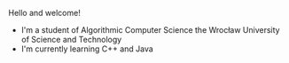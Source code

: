 Hello and welcome!
- I'm a student of Algorithmic Computer Science the Wrocław University of Science and Technology 
- I'm currently learning C++ and Java

